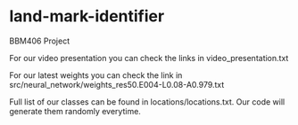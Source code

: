 # land-mark-identifier
BBM406 Project

For our video presentation you can check the links in video_presentation.txt

For our latest weights you can check the link in src/neural_network/weights_res50.E004-L0.08-A0.979.txt

Full list of our classes can be found in locations/locations.txt.
Our code will generate them randomly everytime.
